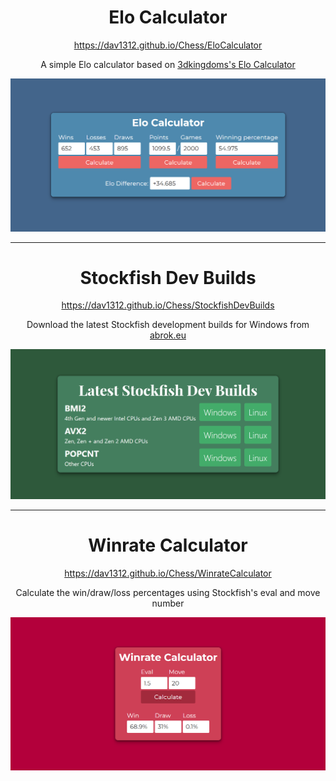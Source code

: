 <h1 align="center">Elo Calculator</h1>
<p align="center">
	<a href="https://dav1312.github.io/Chess/EloCalculator">https://dav1312.github.io/Chess/EloCalculator</a>
</p>
<p align="center">A simple Elo calculator based on <a href="https://www.3dkingdoms.com/chess/elo.htm">3dkingdoms's Elo Calculator</a></p>
<p align="center">
	<img width="650" src="./EloCalculator/img.png">
</p>

---

<h1 align="center">Stockfish Dev Builds</h1>
<p align="center">
	<a href="https://dav1312.github.io/Chess/StockfishDevBuilds">https://dav1312.github.io/Chess/StockfishDevBuilds</a>
</p>
<p align="center">Download the latest Stockfish development builds for Windows from <a href="https://abrok.eu/stockfish/">abrok.eu</a></p>
<p align="center">
	<img width="650" src="./StockfishDevBuilds/img.png">
</p>

---

<h1 align="center">Winrate Calculator</h1>
<p align="center">
	<a href="https://dav1312.github.io/Chess/WinrateCalculator">https://dav1312.github.io/Chess/WinrateCalculator</a>
</p>
<p align="center">Calculate the win/draw/loss percentages using Stockfish's eval and move number</p>
<p align="center">
	<img width="650" src="./WinrateCalculator/img.png">
</p>
